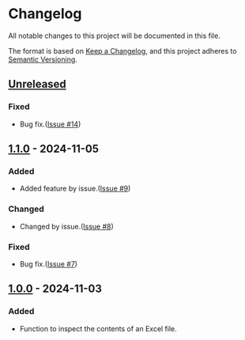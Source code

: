 # Changelog
All notable changes to this project will be documented in this file.

The format is based on [Keep a Changelog](https://keepachangelog.com/en/1.0.0/),
and this project adheres to [Semantic Versioning](https://semver.org/spec/v2.0.0.html).

## [Unreleased]

### Fixed
- Bug fix.([Issue #14](https://github.com/overdrive1708/ExcelFileInspector/issues/14))

## [1.1.0] - 2024-11-05

### Added
- Added feature by issue.([Issue #9](https://github.com/overdrive1708/ExcelFileInspector/issues/9))

### Changed
- Changed by issue.([Issue #8](https://github.com/overdrive1708/ExcelFileInspector/issues/8))

### Fixed
- Bug fix.([Issue #7](https://github.com/overdrive1708/ExcelFileInspector/issues/7))

## [1.0.0] - 2024-11-03

### Added
- Function to inspect the contents of an Excel file.

[Unreleased]: https://github.com/overdrive1708/ExcelFileInspector
[1.1.0]: https://github.com/overdrive1708/ExcelFileInspector/releases/tag/v1.1.0
[1.0.0]: https://github.com/overdrive1708/ExcelFileInspector/releases/tag/v1.0.0

